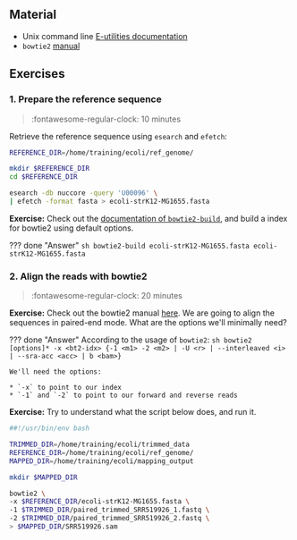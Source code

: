 ## Material

* Unix command line [E-utilities documentation](https://www.ncbi.nlm.nih.gov/books/NBK179288/)
* `bowtie2` [manual](http://bowtie-bio.sourceforge.net/bowtie2/manual.shtml#command-line)

## Exercises



### 1. Prepare the reference sequence

>:fontawesome-regular-clock: 10 minutes

Retrieve the reference sequence using `esearch` and `efetch`:

```sh
REFERENCE_DIR=/home/training/ecoli/ref_genome/

mkdir $REFERENCE_DIR
cd $REFERENCE_DIR

esearch -db nuccore -query 'U00096' \
| efetch -format fasta > ecoli-strK12-MG1655.fasta
```

**Exercise:** Check out the [documentation of `bowtie2-build`](http://bowtie-bio.sourceforge.net/bowtie2/manual.shtml#the-bowtie2-build-indexer), and build a index for bowtie2 using default options.

??? done "Answer"
    ```sh
    bowtie2-build ecoli-strK12-MG1655.fasta ecoli-strK12-MG1655.fasta
    ```

### 2. Align the reads with bowtie2

>:fontawesome-regular-clock: 20 minutes

**Exercise:** Check out the bowtie2 manual [here](http://bowtie-bio.sourceforge.net/bowtie2/manual.shtml#command-line). We are going to align the sequences in paired-end mode. What are the options we'll minimally need?

??? done "Answer"
    According to the usage of `bowtie2`:
    ```sh
    bowtie2 [options]* -x <bt2-idx> {-1 <m1> -2 <m2> | -U <r> | --interleaved <i> | --sra-acc <acc> | b <bam>}
    ```

    We'll need the options:

    * `-x` to point to our index
    * `-1` and `-2` to point to our forward and reverse reads

**Exercise:** Try to understand what the script below does, and run it.

```sh
##!/usr/bin/env bash

TRIMMED_DIR=/home/training/ecoli/trimmed_data
REFERENCE_DIR=/home/training/ecoli/ref_genome/
MAPPED_DIR=/home/training/ecoli/mapping_output

mkdir $MAPPED_DIR

bowtie2 \
-x $REFERENCE_DIR/ecoli-strK12-MG1655.fasta \
-1 $TRIMMED_DIR/paired_trimmed_SRR519926_1.fastq \
-2 $TRIMMED_DIR/paired_trimmed_SRR519926_2.fastq \
> $MAPPED_DIR/SRR519926.sam
```
